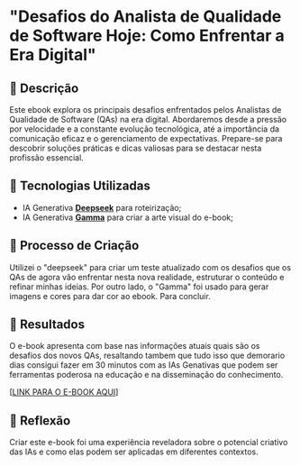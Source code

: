 # "Desafios do Analista de Qualidade de Software Hoje: Como Enfrentar a Era Digital"

## 📒 Descrição

Este ebook explora os principais desafios enfrentados pelos Analistas de Qualidade de Software (QAs) na era digital. Abordaremos desde a pressão por velocidade
e a constante evolução tecnológica, até a importância da comunicação eficaz e o gerenciamento de expectativas. Prepare-se para descobrir soluções práticas e dicas
valiosas para se destacar nesta profissão essencial.

## 🤖 Tecnologias Utilizadas

-   IA Generativa **[Deepseek](https://chat.deepseek.com/)** para roteirização;
-   IA Generativa **[Gamma](https://gamma.app/)** para criar a arte visual do e-book;

## 🧐 Processo de Criação

Utilizei o "deepseek" para criar um teste atualizado com os desafios que os QAs de agora vão enfrentar nesta nova realidade, estruturar o conteúdo e refinar minhas ideias. Por outro lado,
o "Gamma" foi usado para gerar imagens e cores para dar cor ao ebook. Para concluir.

## 🚀 Resultados

O e-book apresenta com base nas informações atuais quais são os desafios dos novos QAs, resaltando tambem que tudo isso que demorario dias consigui fazer em 30 minutos com as IAs Genativas que podem ser ferramentas poderosa na educação e na disseminação do conhecimento.

[[LINK PARA O E-BOOK AQUI](https://docs.google.com/presentation/d/19N8ogJogSCBaL4UFhf14zgpI4LMO3OuH/edit?usp=sharing&ouid=100392283651561468613&rtpof=true&sd=true)]

## 💭 Reflexão

Criar este e-book foi uma experiência reveladora sobre o potencial criativo das IAs e como elas podem ser aplicadas em diferentes contextos.
